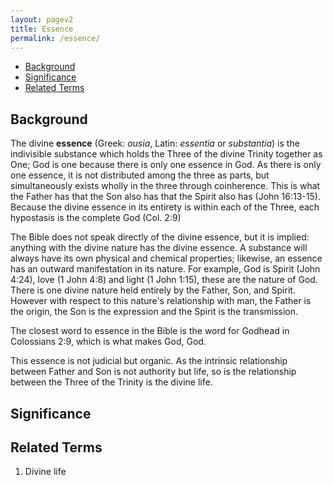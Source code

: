 ```yaml
---
layout: pagev2
title: Essence
permalink: /essence/
---
```

- [Background](#background)
- [Significance](#significance)
- [Related Terms](#related-terms)

## Background

The divine **essence** (Greek: *ousia*, Latin: *essentia* or *substantia*) is the indivisible substance which holds the Three of the divine Trinity together as One; God is one because there is only one essence in God. As there is only one essence, it is not distributed among the three as parts, but simultaneously exists wholly in the three through coinherence. This is what the Father has that the Son also has that the Spirit also has (John 16:13-15). Because the divine essence in its entirety is within each of the Three, each hypostasis is the complete God (Col. 2:9)

The Bible does not speak directly of the divine essence, but it is implied: anything with the divine nature has the divine essence. A substance will always have its own physical and chemical properties; likewise, an essence has an outward manifestation in its nature. For example, God is Spirit (John 4:24), love (1 John 4:8) and light (1 John 1:15), these are the nature of God. There is one divine nature held entirely by the Father, Son, and Spirit. However with respect to this nature's relationship with man, the Father is the origin, the Son is the expression and the Spirit is the transmission.

The closest word to essence in the Bible is the word for Godhead in Colossians 2:9, which is what makes God, God. 

This essence is not judicial but organic. As the intrinsic relationship between Father and Son is not authority but life, so is the relationship between the Three of the Trinity is the divine life.

## Significance

## Related Terms

1. Divine life